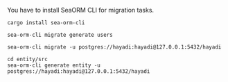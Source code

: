 You have to install SeaORM CLI for migration tasks.

```shell
cargo install sea-orm-cli
```

```shell
sea-orm-cli migrate generate users 
```

```shell
sea-orm-cli migrate -u postgres://hayadi:hayadi@127.0.0.1:5432/hayadi
```

```shell
cd entity/src
sea-orm-cli generate entity -u postgres://hayadi:hayadi@127.0.0.1:5432/hayadi
```
